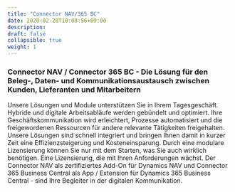 ```yaml
---
title: "Connector NAV/365 BC"
date: 2020-02-28T10:08:56+09:00
description: 
draft: false
collapsible: true
weight: 1
---
```

### Connector NAV / Connector 365 BC - Die Lösung für den Beleg-, Daten- und Kommunikationsaustausch zwischen Kunden, Lieferanten und Mitarbeitern

Unsere Lösungen und Module unterstützen Sie in Ihrem Tagesgeschäft. Hybride und digitale Arbeitsabläufe werden gebündelt und optimiert. Ihre Geschäftskommunikation wird erleichtert, Prozesse automatisiert und die freigewordenen Ressourcen für andere relevante Tätigkeiten freigehalten. Unsere Lösungen sind schnell integriert und bringen Ihnen damit in kurzer Zeit eine Effizienzsteigerung und Kosteneinsparung. Durch eine modulare Lizensierung können Sie nur mit dem Starten, was Sie auch wirklich benötigen. Eine Lizensierung, die mit Ihren Anforderungen wächst. Der Connector NAV als zertifiziertes Add-On für Dynamics NAV und Connector 365 Business Central als App / Extension für Dynamics 365 Business Central - sind Ihre Begleiter in der digitalen Kommunikation.
